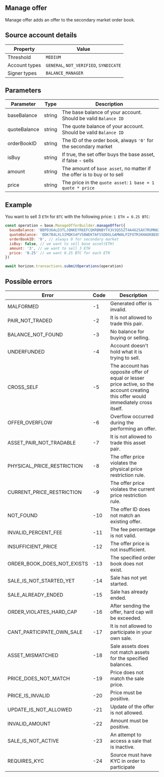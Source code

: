 ## Manage offer

Manage offer adds an offer to the secondary market order book.

## Source account details

| Property              | Value              |
|-----------------------|--------------------|
| Threshold             | `MEDIUM`           |
| Account types         | `GENERAL`, `NOT_VERIFIED`, `SYNDICATE` |
| Signer types          | `BALANCE_MANAGER`  |

## Parameters

| Parameter    | Type   | Description           |
|--------------|--------|-----------------------|
| baseBalance  | string | The base balance of your account. Should be valid `Balance ID` |
| quoteBalance | string | The quote balance of your account. Should be valid `Balance ID` |
| orderBookID  | string | The ID of the order book, always `'0'` for the secondary market |
| isBuy        | string | If true, the set offer buys the base asset, if false - sells |
| amount       | string | The amount of `base asset`, no matter if the offer is to buy or to sell |
| price        | string | The price in the `quote asset`: `1 base = 1 quote * price` |

## Example

You want to sell 3 `ETH` for `BTC` with the following price: `1 ETH = 0.25 BTC`:

```javascript
const operation = base.ManageOfferBuilder.manageOffer({
  baseBalance: 'BBPD36ALD3TLJQNKEYR6EFCQKRBNBYTX3V3QS5ZT4A462SAX7RUMN636', // ETH balance
  quoteBalance: 'BDK7B4LXL5IMQKS4FV5BWEKTAFS5DD6LGAMWALPZFOTMJKHAOKBEDSRF', // BTC balance
  orderBookID: '0', // always 0 for secondary market
  isBuy: false, // we want to sell base asset(ETH)
  amount: '3', // we want to sell 3 ETH
  price: '0.25' // we want 0.25 BTC for each ETH
})

await horizon.transactions.submitOperations(operation)
```

## Possible errors

| Error | Code | Description|
|-------|------|------------|
| MALFORMED | -1 | Generated offer is invalid.
| PAIR_NOT_TRADED | -2 | It is not allowed to trade this pair.
| BALANCE_NOT_FOUND | -3 | No balance for buying or selling.
| UNDERFUNDED | -4 | Account doesn't hold what it is trying to sell.
| CROSS_SELF | -5 | The account has opposite offer of equal or lesser price active, so the account creating this offer would immediately cross itself.
| OFFER_OVERFLOW | -6 | Overflow occurred during the performing an offer.
| ASSET_PAIR_NOT_TRADABLE | -7 | It is not allowed to trade this asset pair.
| PHYSICAL_PRICE_RESTRICTION | -8 | The offer price violates the physical price restriction rule.
| CURRENT_PRICE_RESTRICTION | -9 | The offer price violates the current price restriction rule.
| NOT_FOUND | -10 | The offer ID does not match an existing offer.
| INVALID_PERCENT_FEE | -11 | The fee percentage is not valid.
| INSUFFICIENT_PRICE | -12 | The offer price is not insufficient.
| ORDER_BOOK_DOES_NOT_EXISTS | -13 | The specified order book does not exist.
| SALE_IS_NOT_STARTED_YET | -14 | Sale has not yet started.
| SALE_ALREADY_ENDED | -15 | Sale has already ended.
| ORDER_VIOLATES_HARD_CAP | -16 | After sending the offer, hard cap will be exceeded.
| CANT_PARTICIPATE_OWN_SALE | -17 | It is not allowed to participate in your own sale.
| ASSET_MISMATCHED | -18 | Sale assets does not match assets for the specified balances.
| PRICE_DOES_NOT_MATCH | -19 | Price does not match the sale price.
| PRICE_IS_INVALID | -20 | Price must be positive.
| UPDATE_IS_NOT_ALLOWED | -21 | Update of the offer is not allowed.
| INVALID_AMOUNT | -22 | Amount must be positive.
| SALE_IS_NOT_ACTIVE | -23 | An attempt to access a sale that is inactive.
| REQUIRES_KYC | -24 | Source must have KYC in order to participate
